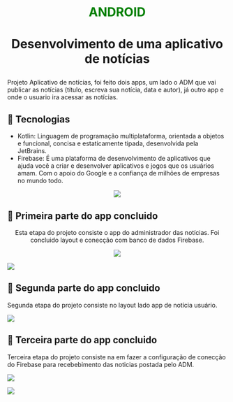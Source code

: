 # <P align="center"><font color="green">ANDROID</font></P>

# <p align="center">Desenvolvimento de uma aplicativo de notícias<p>

Projeto Aplicativo de notícias, foi feito dois apps, um lado o ADM que vai publicar as notícias (título, escreva sua notícia, data e autor), já outro app e onde o usuario ira acessar as notícias.

## 📝 Tecnologias

- Kotlin: Linguagem de programação multiplataforma, orientada a objetos e funcional, concisa e estaticamente tipada, desenvolvida pela JetBrains.
- Firebase: É uma plataforma de desenvolvimento de aplicativos que ajuda você a criar e desenvolver aplicativos e jogos que os usuários amam. Com o apoio do Google e a confiança de milhões de empresas no mundo todo.

 <p align="center">
<img src="https://user-images.githubusercontent.com/79487813/209439540-1aacf988-7def-498c-b05c-68bfb6de3fd6.jpg"/></P>

## 📝 Primeira parte do app concluido

<p align="center">Esta etapa do projeto consiste o app do administrador das notícias. Foi concluido layout e conecção com banco de dados Firebase.</p>

 <p align="center">
<img src="https://user-images.githubusercontent.com/79487813/209484140-c89202a4-3b88-4440-ad60-d0d5bc3adcfa.png"/></P>

<img src="https://user-images.githubusercontent.com/79487813/209484162-25c5436a-fccd-4d2b-ab6a-898a079cbfcc.png"/></P>

## 📝 Segunda parte do app concluido
<p align="">Segunda etapa do projeto consiste no layout lado app de notícia usuário.</p>


<img src="https://user-images.githubusercontent.com/79487813/209490754-b4f4f90f-3a91-408a-9a3d-cee01de78c81.png"/></P>

## 📝 Terceira parte do app concluido
<p align="">Terceira etapa do projeto consiste na em fazer a configuração de conecção do Firebase para recebebimento das noticias postada pelo ADM.</p>


<img src="https://user-images.githubusercontent.com/79487813/209495881-d0e78f1f-9e03-4071-9bc4-e6ae0fdb4f4a.png"/></P>

<img src="https://user-images.githubusercontent.com/79487813/209495912-adc86f29-25df-405c-94c8-6ffc913f539e.png"/></P>
